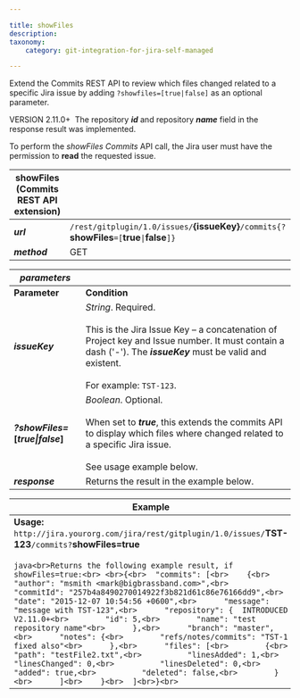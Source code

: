 ```yaml
---

title: showFiles
description:
taxonomy:
    category: git-integration-for-jira-self-managed

---
```

Extend the Commits REST API to review which files changed related to a specific Jira issue by adding `?showfiles=[true|false]` as an optional parameter.

VERSION 2.11.0+  The repository _**id**_ and repository _**name**_ field in the response result was implemented.

To perform the _showFiles Commits_ API call, the Jira user must have the permission to **read** the requested issue.

| **showFiles (Commits REST API extension)** |     |
| --- | --- |
| _**url**_ | `/rest/gitplugin/1.0/issues/`**{issueKey}**`/commits{?`**showFiles**`=[`**true**`\|`**false**`]}` |
| _**method**_ | GET |

| _**parameters**_ |     |
| --- | --- |
| **Parameter** | **Condition** |
| _**issueKey**_ | _String_. Required.<br><br>This is the Jira Issue Key – a concatenation of Project key and Issue number. It must contain a dash ('-'). The _**issueKey**_ must be valid and existent.<br><br>For example: `TST-123`. |
| _**?showFiles=**_**\[**_**true\|false**_**\]** | _Boolean_. Optional.<br><br>When set to _**true**_, this extends the commits API to display which files where changed related to a specific Jira issue.<br><br>See usage example below. |
| _**response**_ | Returns the result in the example below. |

| **Example** |
| --- |
| **Usage:**  <br>`http://jira.yourorg.com/jira/rest/gitplugin/1.0/issues/`**TST-123**`/commits?`**showFiles=true**<br><br>```java<br>Returns the following example result, if showFiles=true:<br> <br>{<br>  "commits": [<br>    {<br>      "author": "msmith <mark@bigbrassband.com>",<br>      "commitId": "257b4a8490270014922f3b821d61c86e76166dd9",<br>      "date": "2015-12-07 10:54:56 +0600",<br>      "message": "message with TST-123",<br>      "repository": {  INTRODUCED V2.11.0+<br>        "id": 5,<br>        "name": "test repository name"<br>      },<br>      "branch": "master",<br>      "notes": {<br>        "refs/notes/commits": "TST-1 fixed also"<br>      },<br>      "files": [<br>        {<br>          "path": "testFile2.txt",<br>          "linesAdded": 1,<br>          "linesChanged": 0,<br>          "linesDeleted": 0,<br>          "added": true,<br>          "deleted": false,<br>        }<br>      ]<br>    }<br>  ]<br>}<br>``` |
